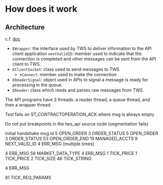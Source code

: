 # How does it work

## Architecture

c.f. [doc](https://ibkrcampus.com/ibkr-api-page/twsapi-doc/#architecture)

- `EWrapper`: the interface used by TWS to deliver information to the API client application
    `nextValidID`: member used to indicate that the connection is completed and other messages can be sent from the API client to TWS.
- `EClientSocket`: class used to send messages to TWS
    - `eConnect`: member used to make the connection
- `EReaderSignal`: object used in APIs to signal a message is ready for processing in the queue.
- `EReader`:  class which reads and parses raw messages from TWS.

The API programs have 3 threads: a reader thread, a queue thread, and then a wrapper thread.

Test fails on ST_CONTRACTOPERATION_ACK where msg is always empty

Do not put breakpoints in the tws_api source code (segmentation fails)

Initial handshake msg id
5 OPEN_ORDER 
3 ORDER_STATUS
5 OPEN_ORDER 
3 ORDER_STATUS
53 OPEN_ORDER_END
15 MANAGED_ACCTS
9 NEXT_VALID_ID
4 ERR_MSG (multiple times)

4 ERR_MSG
58 MARKET_DATA_TYPE
4 ERR_MSG
1 TICK_PRICE
1 TICK_PRICE
2 TICK_SIZE
46 TICK_STRING

4 ERR_MSG

81 TICK_REQ_PARAMS